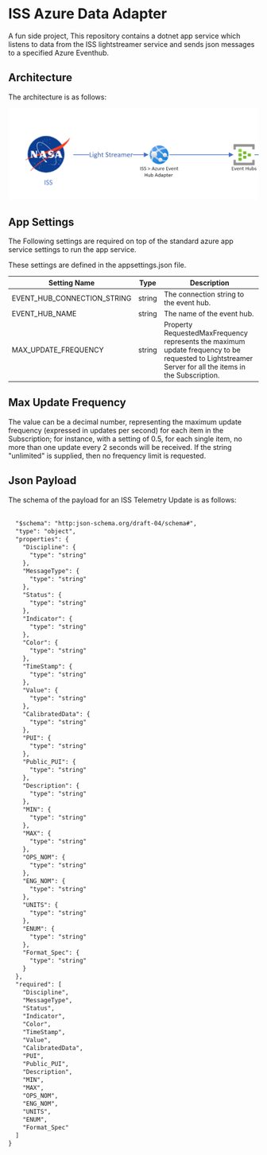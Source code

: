 # ISS Azure Data Adapter
A fun side project, This repository contains a dotnet app service which listens to data from the ISS lightstreamer service and sends json messages to a specified Azure Eventhub.

## Architecture

The architecture is as follows:

![architecture](./Docs/architecture.png)

## App Settings

The Following settings are required on top of the standard azure app service settings to run the app service.

These settings are defined in the appsettings.json file.

| Setting Name | Type | Description |
| ------------ | ---- | ----------- |
| EVENT_HUB_CONNECTION_STRING | string | The connection string to the event hub. |
| EVENT_HUB_NAME | string | The name of the event hub. |
| MAX_UPDATE_FREQUENCY | string | Property RequestedMaxFrequency represents the maximum update frequency to be requested to Lightstreamer Server for all the items in the Subscription. |

## Max Update Frequency

The value can be a decimal number, representing the maximum update frequency (expressed in updates per second) for each item in the Subscription; for instance, with a setting of 0.5, for each single item, no more than one update every 2
seconds will be received. If the string "unlimited" is supplied, then no frequency
limit is requested. 

## Json Payload

The schema of the payload for an ISS Telemetry Update is as follows:

```jsonschema

  "$schema": "http:json-schema.org/draft-04/schema#",
  "type": "object",
  "properties": {
    "Discipline": {
      "type": "string"
    },
    "MessageType": {
      "type": "string"
    },
    "Status": {
      "type": "string"
    },
    "Indicator": {
      "type": "string"
    },
    "Color": {
      "type": "string"
    },
    "TimeStamp": {
      "type": "string"
    },
    "Value": {
      "type": "string"
    },
    "CalibratedData": {
      "type": "string"
    },
    "PUI": {
      "type": "string"
    },
    "Public_PUI": {
      "type": "string"
    },
    "Description": {
      "type": "string"
    },
    "MIN": {
      "type": "string"
    },
    "MAX": {
      "type": "string"
    },
    "OPS_NOM": {
      "type": "string"
    },
    "ENG_NOM": {
      "type": "string"
    },
    "UNITS": {
      "type": "string"
    },
    "ENUM": {
      "type": "string"
    },
    "Format_Spec": {
      "type": "string"
    }
  },
  "required": [
    "Discipline",
    "MessageType",
    "Status",
    "Indicator",
    "Color",
    "TimeStamp",
    "Value",
    "CalibratedData",
    "PUI",
    "Public_PUI",
    "Description",
    "MIN",
    "MAX",
    "OPS_NOM",
    "ENG_NOM",
    "UNITS",
    "ENUM",
    "Format_Spec"
  ]
}

``` 